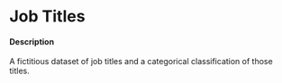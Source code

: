 # Job Titles

#### Description
A fictitious dataset of job titles and a categorical classification of those titles.
